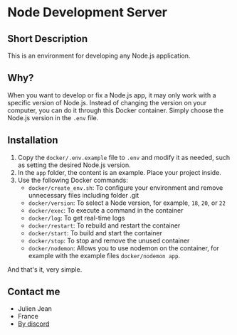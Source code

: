 # Node Development Server

## Short Description
This is an environment for developing any Node.js application.


## Why?
When you want to develop or fix a Node.js app, it may only work with a specific version of Node.js. Instead of changing the version on your computer, you can do it through this Docker container. Simply choose the Node.js version in the `.env` file.


## Installation
1. Copy the `docker/.env.example` file to `.env` and modify it as needed, such as setting the desired Node.js version.
2. In the `app` folder, the content is an example. Place your project inside.
3. Use the following Docker commands:
    - `docker/create_env.sh`: To configure your environment and remove unnecessary files including folder .git
    - `docker/version`: To select a Node version, for example, `18`, `20`, or `22`
    - `docker/exec`: To execute a command in the container
    - `docker/log`: To get real-time logs
    - `docker/restart`: To rebuild and restart the container
    - `docker/start`: To build and start the container
    - `docker/stop`: To stop and remove the unused container
    - `docker/nodemon`: Allows you to use nodemon on the container, for example with the example files `docker/nodemon app`.

And that's it, very simple.


## Contact me

- Julien Jean
- France
- [By discord](https://discord.gg/257rUb9)